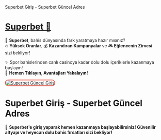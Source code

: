 Superbet Giriş - Superbet Güncel Adres

# <a href="https://cutt.ly/SuperLink" title="Superbet Güncel Giriş">Superbet 💎</a>

🎉 **Superbet**, bahis dünyasında fark yaratmaya hazır mısınız?  
🔥 **Yüksek Oranlar**, 💰 **Kazandıran Kampanyalar** ve 🎮 **Eğlencenin Zirvesi** sizi bekliyor!  

✨ Spor bahislerinden canlı casinoya kadar dolu dolu içeriklerle kazanmaya başlayın!  
🚀 **Hemen Tıklayın, Avantajları Yakalayın!**  

<a href="https://cutt.ly/SuperLink" title="Superbet Güncel Giriş">
<img src="https://i.ibb.co/BtMhhf6/g-venligiris.jpg" alt="Superbet Güncel Giriş" style="max-width: 100%; border: 2px solid #e74c3c; border-radius: 10px;">
</a>  

# Superbet Giriş - Superbet Güncel Adres

💎 **Superbet'e giriş yaparak hemen kazanmaya başlayabilirsiniz! Güvenilir altyapı ve heyecan dolu bahis fırsatları sizi bekliyor!**

